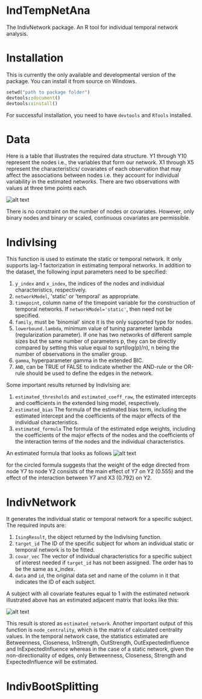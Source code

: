 # IndTempNetAna
The IndivNetwork package. An R tool for individual temporal network analysis.


# Installation
This is currently the only available and developmental version of the package. You can install it from source on Windows. 

```ruby
setwd("path to package folder")
devtools::document()
devtools::install()
```

For successful installation, you need to have `devtools` and `RTools` installed.

# Data
Here is a table that illustrates the required data structure. Y1 through Y10 represent the nodes i.e., the variables that form our network. X1 through X5 represent the characteristics/ covariates of each observation that may affect the associations between nodes i.e. they account for individual variability in the estimated networks. There are two observations with values at three time points each. 

![alt text](https://github.com/SamiraDesh/IndTempNetAna/blob/main/NA_exdata.PNG?raw=true)


There is no constraint on the number of nodes or covariates. However, only binary nodes and binary or scaled, continuous covariates are permissible.  

# IndivIsing
This function is used to estimate the static or temporal network. It only supports lag-1 factorization in estimating temporal networks.
In addition to the dataset, the following input parameters need to be specified:
1. `y_index` and `x_index`, the indices of the nodes and individual characteristics, respectively.
2. `networkModel`, 'static' or 'temporal' as appropriate.
3. `timepoint`, column name of the timepoint variable for the construction of temporal networks. If `networkModel='static'`, then need not be specified.
4. `family`, must be 'binomial' since it is the only supported type for nodes.
5. `lowerbound.lambda`, minimum value of tuning parameter lambda (regularization parameter). If one has two networks of different sample sizes but the same number of parameters p, they can be directly compared by setting this value equal to sqrt(log(p)/n), n being the number of observations in the smaller group. 
6. `gamma`, hyperparameter gamma in the extended BIC.
7. `AND`, can be TRUE of FALSE to indicate whether the AND-rule or the OR-rule should be used to define the edges in the network.

Some important results returned by IndivIsing are: 
1. `estimated_thresholds` and `estimated_coeff_raw`, the estimated intercepts and coefficients in the extended Ising model, respectively.
2. `estimated_bias` The formula of the estimated bias term, including the estimated intercept and the coefficients of the major effects of the individual characteristics. 
3. `estimated_formula` The formula of the estimated edge weights, including the coefficients of the major effects of the nodes and the coefficients of the interaction terms of the nodes and the individual characteristics.
  
An estimated formula that looks as follows
![alt text](https://github.com/SamiraDesh/IndTempNetAna/blob/main/IndIsing_example1.PNG)

for the circled formula suggests that the weight of the edge directed from node Y7 to node Y2 consists of the main effect of Y7 on Y2 (0.555) and the effect of the interaction between Y7 and X3 (0.792) on Y2.
# IndivNetwork
It generates the individual static or temporal network for a specific subject. The required inputs are:
1. `IsingResult`, the object returned by the IndivIsing function.
2. `target_id` The ID of the specific subject for whom an individual static or temporal network is to be fitted. 
3. `covar_vec` The vector of individual characteristics for a specific subject of interest needed if `target_id` has not been assigned. The order has to be the same as x_index.
4. `data` and `id`, the original data set and name of the column in it that indicates the ID of each subject.

A subject with all covariate features equal to 1 with the estimated network illustrated above has an estimated adjacent matrix that looks like this:

![alt text](https://github.com/SamiraDesh/IndTempNetAna/blob/main/IndivNetwork_example.PNG)

This result is stored as `estimated_network`. Another important output of this function is `node_centrality`, which is the matrix of calculated centrality values. In the temporal network case, the statistics estimated are Betweenness, Closeness, InStrength, OutStrength, OutExpectedInfluence and InExpectedInfluence whereas in the case of a static network, given the non-directionality of edges, only Betweenness, Closeness, Strength and ExpectedInfluence will be estimated.
 
# IndivBootSplitting
